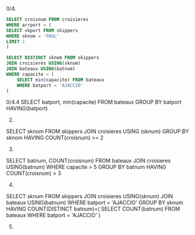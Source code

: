 0/4. 
```sql
SELECT croisnum FROM croisieres
WHERE arrport = (
SELECT skport FROM skippers
WHERE sknom = 'PAUL'
LIMIT 1
)
```
```sql
SELECT DISTINCT sknom FROM skippers
JOIN croisieres USING(sknum)
JOIN bateaux USING(batnum)
WHERE capacite < (
    SELECT min(capacite) FROM bateaux
    WHERE batport = 'AJACCIO'
)
```
0/4.4
SELECT batport, min(capacite) FROM bateaux
GROUP BY batport
HAVING(batport)

2.
SELECT sknom FROM skippers
JOIN croisieres USING (sknum)
GROUP BY sknom
HAVING COUNT(croisnum) >= 2

3.
SELECT batnum, COUNT(croisnum) FROM bateaux
JOIN croisieres USING(batnum)
WHERE capacite > 5
GROUP BY batnum
HAVING COUNT(croisnum) > 3

4.
SELECT sknum FROM skippers
JOIN croisieres USING(sknum)
JOIN bateaux USING(batnum)
WHERE batport = 'AJACCIO'
GROUP BY sknum
HAVING COUNT(DISTINCT batnum)=(
    SELECT COUNT(batnum) FROM bateaux
    WHERE batport = 'AJACCIO'
	)

5. 
